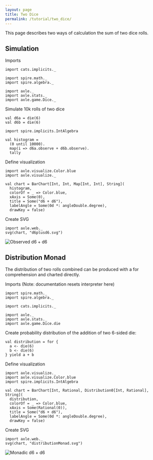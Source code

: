 ```yaml
---
layout: page
title: Two Dice
permalink: /tutorial/two_dice/
---
```


This page describes two ways of calculation the sum of two dice rolls.

Simulation
----------

Imports

```tut:silent
import cats.implicits._

import spire.math._
import spire.algebra._

import axle._
import axle.stats._
import axle.game.Dice._
```

Simulate 10k rolls of two dice

```tut:book
val d6a = die(6)
val d6b = die(6)

import spire.implicits.IntAlgebra

val histogram =
  (0 until 10000).
  map(i => d6a.observe + d6b.observe).
  tally
```

Define visualization

```tut:silent
import axle.visualize.Color.blue
import axle.visualize._
```

```tut:book
val chart = BarChart[Int, Int, Map[Int, Int], String](
  histogram,
  colorOf = _ => Color.blue,
  xAxis = Some(0),
  title = Some("d6 + d6"),
  labelAngle = Some(0d *: angleDouble.degree),
  drawKey = false)
```

Create SVG

```tut:book
import axle.web._
svg(chart, "d6plusd6.svg")
```

![Observed d6 + d6](/tutorial/images/d6plusd6.svg)

Distribution Monad
------------------

The distribution of two rolls combined can be produced with a for comprehension
and charted directly.

Imports (Note: documentation resets interpreter here)

```tut:silent:reset
import spire.math._
import spire.algebra._

import cats.implicits._

import axle._
import axle.stats._
import axle.game.Dice.die
```

Create probability distribution of the addition of two 6-sided die:

```tut:book
val distribution = for {
  a <- die(6)
  b <- die(6)
} yield a + b
```

Define visualization

```tut:silent
import axle.visualize._
import axle.visualize.Color.blue
import spire.implicits.IntAlgebra
```

```tut:book
val chart = BarChart[Int, Rational, Distribution0[Int, Rational], String](
  distribution,
  colorOf = _ => Color.blue,
  xAxis = Some(Rational(0)),
  title = Some("d6 + d6"),
  labelAngle = Some(0d *: angleDouble.degree),
  drawKey = false)
```

Create SVG

```tut:book
import axle.web._
svg(chart, "distributionMonad.svg")
```

![Monadic d6 + d6](/tutorial/images/distributionMonad.svg)
